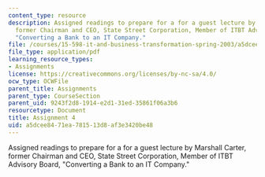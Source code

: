 ```yaml
---
content_type: resource
description: Assigned readings to prepare for a for a guest lecture by Marshall Carter,
  former Chairman and CEO, State Street Corporation, Member of ITBT Advisory Board,
  "Converting a Bank to an IT Company."
file: /courses/15-598-it-and-business-transformation-spring-2003/a5dcee8471ea781513d8af3e3420be48_assignment4.pdf
file_type: application/pdf
learning_resource_types:
- Assignments
license: https://creativecommons.org/licenses/by-nc-sa/4.0/
ocw_type: OCWFile
parent_title: Assignments
parent_type: CourseSection
parent_uid: 9243f2d8-1914-e2d1-31ed-35861f06a3b6
resourcetype: Document
title: Assignment 4
uid: a5dcee84-71ea-7815-13d8-af3e3420be48
---
```

Assigned readings to prepare for a for a guest lecture by Marshall Carter, former Chairman and CEO, State Street Corporation, Member of ITBT Advisory Board, "Converting a Bank to an IT Company."
